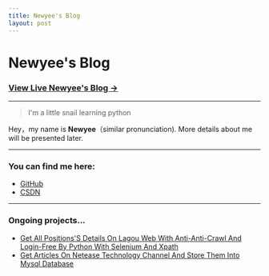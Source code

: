 ```yaml
---
title: Newyee's Blog
layout: post
---
```

# Newyee's Blog

### [View Live Newyee's Blog &rarr;](https://newyee1994.github.io)

- - - - -
> I'm a little snail learning python

Hey，my name is **Newyee**（similar pronunciation).
More details about me will be presented later.

- - - - -
### You can find me here:
- [GitHub](https://github.com/Newyee1994)
- [CSDN](https://blog.csdn.net/Newyee)

- - - - -
### Ongoing projects...
- [Get All Positions'S Details On Lagou Web With Anti-Anti-Crawl And Login-Free By Python With Selenium And Xpath](https://blog.csdn.net/Newyee/article/details/88577868)
- [Get Articles On Netease Technology Channel And Store Them Into Mysql Database](https://blog.csdn.net/Newyee/article/details/88702399)
